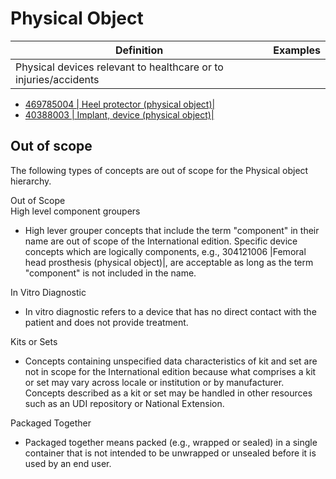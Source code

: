 # Physical Object

  

Definition| Examples  
---|---  
Physical devices relevant to healthcare or to injuries/accidents| 

  * [ 469785004 | Heel protector (physical object)|](http://snomed.info/id/469785004 "469785004 | Heel protector \(physical object\) |")
  * [ 40388003 | Implant, device (physical object)|](http://snomed.info/id/40388003 "40388003 | Implant, device \(physical object\) |")

  
  
  

## Out of scope

The following types of concepts are out of scope for the Physical object hierarchy.

Out of Scope  
High level component groupers

  * High lever grouper concepts that include the term "component" in their name are out of scope of the International edition. Specific device concepts which are logically components, e.g., 304121006 |Femoral head prosthesis (physical object)|, are acceptable as long as the term "component" is not included in the name.

  
In Vitro Diagnostic

  * In vitro diagnostic refers to a device that has no direct contact with the patient and does not provide treatment.

  
Kits or Sets

  * Concepts containing unspecified data characteristics of kit and set are not in scope for the International edition because what comprises a kit or set may vary across locale or institution or by manufacturer. Concepts described as a kit or set may be handled in other resources such as an UDI repository or National Extension.

  
Packaged Together

  * Packaged together means packed (e.g., wrapped or sealed) in a single container that is not intended to be unwrapped or unsealed before it is used by an end user.

  
  
  

